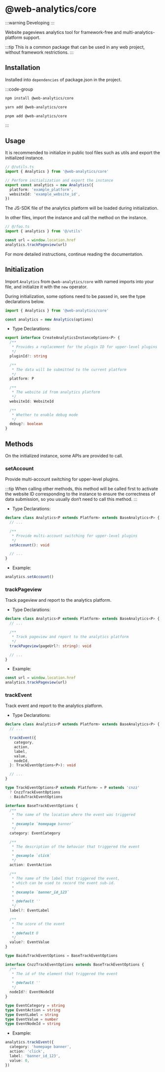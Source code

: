 # @web-analytics/core

:::warning
Developing
:::

Website pageviews analytics tool for framework-free and multi-analytics-platform support.

:::tip
This is a common package that can be used in any web project, without framework restrictions.
:::

## Installation

Installed into `dependencies` of package.json in the project.

:::code-group

```bash [npm]
npm install @web-analytics/core
```

```bash [yarn]
yarn add @web-analytics/core
```

```bash [pnpm]
pnpm add @web-analytics/core
```

:::

## Usage

It is recommended to initialize in public tool files such as utils and export the initialized instance.

```ts
// @/utils.ts
import { Analytics } from '@web-analytics/core'

// Perform initialization and export the instance
export const analytics = new Analytics({
  platform: 'example_platform',
  websiteId: 'example_website_id',
})
```

The JS-SDK file of the analytics platform will be loaded during initialization.

In other files, import the instance and call the method on the instance.

```ts
// @/foo.ts
import { analytics } from '@/utils'

const url = window.location.href
analytics.trackPageview(url)
```

For more detailed instructions, continue reading the documentation.

## Initialization

Import `Analytics` from `@web-analytics/core` with named imports into your file, and initialize it with the `new` operator.

During initialization, some options need to be passed in, see the type declarations below.

```ts
import { Analytics } from '@web-analytics/core'

const analytics = new Analytics(options)
```

- Type Declarations:

```ts
export interface CreateAnalyticsInstanceOptions<P> {
  /**
   * Provides a replacement for the plugin ID for upper-level plugins
   */
  pluginId?: string

  /**
   * The data will be submitted to the current platform
   */
  platform: P

  /**
   * The website id from analytics platform
   */
  websiteId: WebsiteId

  /**
   * Whether to enable debug mode
   */
  debug?: boolean
}
```

## Methods

On the initialized instance, some APIs are provided to call.

### setAccount

Provide multi-account switching for upper-level plugins.

:::tip
When calling other methods, this method will be called first to activate the website ID corresponding to the instance to ensure the correctness of data submission, so you usually don‘t need to call this method.
:::

- Type Declarations:

```ts
declare class Analytics<P extends Platform> extends BaseAnalytics<P> {
  // ...

  /**
   * Provide multi-account switching for upper-level plugins
   */
  setAccount(): void

  // ...
}
```

- Example:

```ts
analytics.setAccount()
```

### trackPageview

Track pageview and report to the analytics platform.

- Type Declarations:

```ts
declare class Analytics<P extends Platform> extends BaseAnalytics<P> {
  // ...

  /**
   * Track pageview and report to the analytics platform
   */
  trackPageview(pageUrl?: string): void

  // ...
}
```

- Example:

```ts
const url = window.location.href
analytics.trackPageview(url)
```

### trackEvent

Track event and report to the analytics platform.

- Type Declarations:

```ts
declare class Analytics<P extends Platform> extends BaseAnalytics<P> {
  // ...

  trackEvent({
    category,
    action,
    label,
    value,
    nodeId,
  }: TrackEventOptions<P>): void

  // ...
}

type TrackEventOptions<P extends Platform> = P extends 'cnzz'
  ? CnzzTrackEventOptions
  : BaiduTrackEventOptions

interface BaseTrackEventOptions {
  /**
   * The name of the location where the event was triggered
   *
   * @example `homepage banner`
   */
  category: EventCategory

  /**
   * The description of the behavior that triggered the event
   *
   * @example `click`
   */
  action: EventAction

  /**
   * The name of the label that triggered the event,
   * which can be used to record the event sub-id.
   *
   * @example `banner_id_123`
   *
   * @default ''
   */
  label?: EventLabel

  /**
   * The score of the event
   *
   * @default 0
   */
  value?: EventValue
}

type BaiduTrackEventOptions = BaseTrackEventOptions

interface CnzzTrackEventOptions extends BaseTrackEventOptions {
  /**
   * The id of the element that triggered the event
   *
   * @default ''
   */
  nodeId?: EventNodeId
}

type EventCategory = string
type EventAction = string
type EventLabel = string
type EventValue = number
type EventNodeId = string
```

- Example:

```ts
analytics.trackEvent({
  category: 'homepage banner',
  action: 'click',
  label: 'banner_id_123',
  value: 0,
})
```
